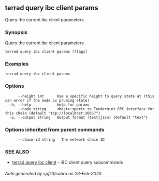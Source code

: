 ## terrad query ibc client params

Query the current ibc client parameters

### Synopsis

Query the current ibc client parameters

```
terrad query ibc client params [flags]
```

### Examples

```
terrad query ibc client params
```

### Options

```
      --height int      Use a specific height to query state at (this can error if the node is pruning state)
  -h, --help            help for params
      --node string     <host>:<port> to Tendermint RPC interface for this chain (default "tcp://localhost:26657")
  -o, --output string   Output format (text|json) (default "text")
```

### Options inherited from parent commands

```
      --chain-id string   The network chain ID
```

### SEE ALSO

* [terrad query ibc client](terrad_query_ibc_client.md)	 - IBC client query subcommands

###### Auto generated by spf13/cobra on 23-Feb-2023
